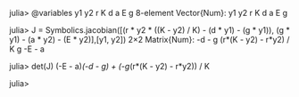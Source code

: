 julia> @variables y1 y2 r K d a E g
8-element Vector{Num}:
 y1
 y2
  r
  K
  d
  a
   E
  g

julia> J = Symbolics.jacobian([(r * y2 * ((K - y2) / K) - (d * y1) - (g * y1)), (g * y1) - (a * y2) - (E * y2)],[y1, y2])
2×2 Matrix{Num}:
 -d - g  (r*(K - y2) - r*y2) / K
      g                        -E - a

julia> det(J)
(-E - a)*(-d - g) + (-g*(r*(K - y2) - r*y2)) / K

julia> 
